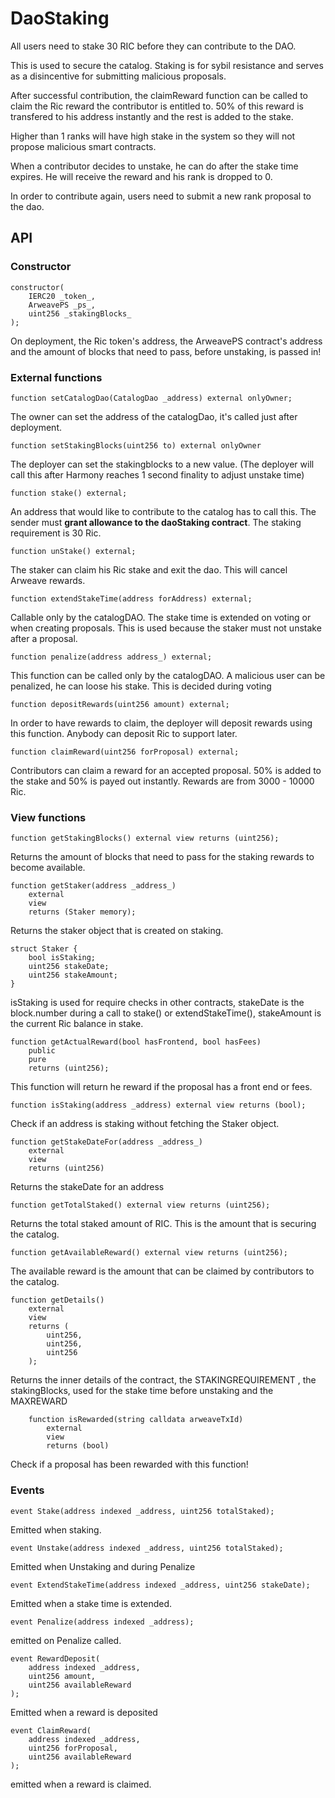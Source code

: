 # DaoStaking

All users need to stake 30 RIC before they can contribute to the DAO.

This is used to secure the catalog. Staking is for sybil resistance and serves as a disincentive for submitting malicious proposals.

After successful contribution, the claimReward function can be called to claim the Ric reward the contributor is entitled to.
50% of this reward is transfered to his address instantly and the rest is added to the stake.

Higher than 1 ranks will have high stake in the system so they will not propose malicious smart contracts.

When a contributor decides to unstake, he can do after the stake time expires. He will receive the reward and his rank is dropped to 0.

In order to contribute again, users need to submit a new rank proposal to the dao.

## API

### Constructor

    constructor(
    	IERC20 _token_,
    	ArweavePS _ps_,
    	uint256 _stakingBlocks_
    );

On deployment, the Ric token's address, the ArweavePS contract's address and the amount of blocks that need to pass, before unstaking, is passed in!

### External functions

    function setCatalogDao(CatalogDao _address) external onlyOwner;

The owner can set the address of the catalogDao, it's called just after deployment.

    function setStakingBlocks(uint256 to) external onlyOwner

The deployer can set the stakingblocks to a new value.
(The deployer will call this after Harmony reaches 1 second finality to adjust unstake time)

    function stake() external;

An address that would like to contribute to the catalog has to call this.
The sender must **grant allowance to the daoStaking contract**.
The staking requirement is 30 Ric.

    function unStake() external;

The staker can claim his Ric stake and exit the dao.
This will cancel Arweave rewards.

    function extendStakeTime(address forAddress) external;

Callable only by the catalogDAO. The stake time is extended on voting or when creating proposals. This is used because the staker must not unstake after a proposal.

    function penalize(address address_) external;

This function can be called only by the catalogDAO.
A malicious user can be penalized, he can loose his stake. This is decided during voting

    function depositRewards(uint256 amount) external;

In order to have rewards to claim, the deployer will deposit rewards using this function. Anybody can deposit Ric to support later.

    function claimReward(uint256 forProposal) external;

Contributors can claim a reward for an accepted proposal.
50% is added to the stake and 50% is payed out instantly.
Rewards are from 3000 - 10000 Ric.

### View functions

    function getStakingBlocks() external view returns (uint256);

Returns the amount of blocks that need to pass for the staking rewards to become available.

    function getStaker(address _address_)
    	external
    	view
    	returns (Staker memory);

Returns the staker object that is created on staking.

    struct Staker {
    	bool isStaking;
    	uint256 stakeDate;
    	uint256 stakeAmount;
    }

isStaking is used for require checks in other contracts,
stakeDate is the block.number during a call to stake() or extendStakeTime(),
stakeAmount is the current Ric balance in stake.

    function getActualReward(bool hasFrontend, bool hasFees)
    	public
    	pure
    	returns (uint256);

This function will return he reward if the proposal has a front end or fees.

    function isStaking(address _address) external view returns (bool);

Check if an address is staking without fetching the Staker object.

    function getStakeDateFor(address _address_)
    	external
    	view
    	returns (uint256)

Returns the stakeDate for an address

    function getTotalStaked() external view returns (uint256);

Returns the total staked amount of RIC. This is the amount that is securing the catalog.

    function getAvailableReward() external view returns (uint256);

The available reward is the amount that can be claimed by contributors to the catalog.

    function getDetails()
    	external
    	view
    	returns (
    	    uint256,
    	    uint256,
    	    uint256
    	);

Returns the inner details of the contract, the STAKINGREQUIREMENT , the stakingBlocks, used for the stake time before unstaking and the MAXREWARD

    	function isRewarded(string calldata arweaveTxId)
    		external
    		view
    		returns (bool)

Check if a proposal has been rewarded with this function!

### Events

    event Stake(address indexed _address, uint256 totalStaked);

Emitted when staking.

    event Unstake(address indexed _address, uint256 totalStaked);

Emitted when Unstaking and during Penalize

    event ExtendStakeTime(address indexed _address, uint256 stakeDate);

Emitted when a stake time is extended.

    event Penalize(address indexed _address);

emitted on Penalize called.

    event RewardDeposit(
    	address indexed _address,
    	uint256 amount,
    	uint256 availableReward
    );

Emitted when a reward is deposited

    event ClaimReward(
    	address indexed _address,
    	uint256 forProposal,
    	uint256 availableReward
    );

emitted when a reward is claimed.
